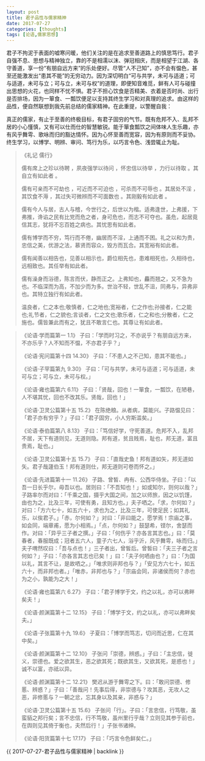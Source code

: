 ```yaml
---
layout: post
title: 君子品性与儒家精神
date: 2017-07-27
categories: [thoughts]
tags: [论语,儒家思想]
---
```


君子不拘泥于表面的嘘寒问暖，他们关注的是在追求至善道路上的慎思笃行。君子自强不息、思想与精神独立，靠的不是相濡以沫、弹冠相庆，而是相望于江湖、各守善道，享一份“有朋自远方来”的乐处便好。尽管“人不己知”，亦不会有愠色，甚至还能激发出“患其不能”的无穷动力。因为深切明白“可与共学，未可与适道；可与适道，未可与立；可与立，未可与权”的道理，即便知音难觅，鲜有人可与碰撞出思想的火花，也同样不忧不惧。君子不担心饮食是否精美、衣着是否时尚、出行是否排场，因为一箪食、一瓢饮便足以支持其终生学习和对真理的追求。由这样的品性，便自然联想到我先前总结的儒家精神。在此重提，以警醒自我：

真正的儒家，有止于至善的终极目标，有君子固穷的气节。既有危邦不入、乱邦不居的小心慬慎，又有可以仕而仕的智慧敏锐。能于箪食瓢饮之间体味人生乐趣，亦有风乎舞雩、歌咏而归的豁达情怀。因为心怀至善而宽容，因为有原则而不妥协。终生学习，以博学、明辨、审问、笃行为乐，以巧言令色、浅尝辄止为耻。

> 《礼记 儒行》
>
> 儒有席上之珍以待聘 ，夙夜强学以待问 ，怀忠信以待举 ，力行以待取 。其自立有如此者 。
>
> 儒有可亲而不可劫也 ，可近而不可迫也 ，可杀而不可辱也 。其居处不淫 ，其饮食不溽 ，其过失可微辨而不可面数也 。其刚毅有如此者 。
>
> 儒有今人与居，古人与稽，今世行之，后世以为楷。适弗逢世，上弗援，下弗推，谗谄之民有比党而危之者，身可危也，而志不可夺也。虽危，起居竟信其志，犹将不忘百姓之病也。其忧思有如此者。
>
> 儒有博学而不穷，笃行而不倦，幽居而不淫，上通而不困。礼之以和为贵，忠信之美，优游之法，慕贤而容众，毁方而瓦合。其宽裕有如此者。
>
> 儒有闻善以相告也，见善以相示也，爵位相先也，患难相死也，久相待也，远相致也。其任举有如此者。
>
> 儒有澡身而浴德，陈言而伏，静而正之。上弗知也，麤而翘之，又不急为也。不临深而为高，不加少而为多。世治不轻，世乱不沮，同弗与，异弗非也。其特立独行有如此者。
>
> 温良者，仁之本也;敬慎者，仁之地也;宽裕者，仁之作也;孙接者，仁之能也;礼节者，仁之貌也;言谈者，仁之文也;歌乐者，仁之和也;分散者，仁之施也。儒皆兼此而有之，犹且不敢言仁也。其尊让有如此者。

> 《论语·学而篇第一 1.1》 子曰：「学而时习之，不亦说乎？有朋自远方来，不亦乐乎？人不知而不愠，不亦君子乎？」
>
> 《论语·宪问篇第十四 14.30》 子曰：「不患人之不己知，患其不能也。」
>
> 《论语·子罕篇第九 9.30》 子曰：「可与共学，未可与适道；可与适道，未可与立；可与立，未可与权。」
>
> 《论语·雍也篇第六 6.11》 子曰：「贤哉，回也！一箪食，一瓢饮，在陋巷，人不堪其忧，回也不改其乐。贤哉，回也！」
>
> 《论语·卫灵公篇第十五 15.2》 在陈绝粮。从者病，莫能兴。子路愠见曰：「君子亦有穷乎？」子曰：「君子固穷，小人穷斯滥矣。」
>
> 《论语·泰伯篇第八 8.13》 子曰：「笃信好学，守死善道。危邦不入，乱邦不居，天下有道则见，无道则隐。邦有道，贫且贱焉，耻也，邦无道，富且贵焉，耻也。」
>
> 《论语·卫灵公篇第十五 15.7》 子曰：「直哉史鱼！邦有道如矢，邦无道如矢。君子哉蘧伯玉！邦有道则仕，邦无道则可卷而怀之。」
>
> 《论语·先进篇第十一 11.26》 子路、曾皙、冉有、公西华侍坐。子曰：「以吾一日长乎尔，毋吾以也。居则曰：「不吾知也！」如或知尔，则何以哉？」子路率尔而对曰：「千乘之国，摄乎大国之间，加之以师旅，因之以饥馑，由也为之，比及三年，可使有勇，且知方也。」夫子哂之。「求，尔何如？」对曰：「方六七十，如五六十，求也为之，比及三年，可使足民；如其礼乐，以俟君子。」「赤，尔何如？」对曰：「非曰能之，愿学焉！宗庙之事，如会同，端章甫，愿为小相焉。」「点，尔何如？」鼓瑟希，铿尔，舍瑟而作。对曰：「异乎三子者之撰。」子曰：「何伤乎？亦各言其志也。」曰：「莫春者，春服既成；冠者五六人，童子六七人，浴乎沂，风乎舞雩，咏而归。」夫子喟然叹曰：「吾与点也！」三子者出，曾皙后。曾皙曰：「夫三子者之言何如？」子曰：「亦各言其志也已矣！」曰：「夫子何哂由也？」曰：「为国以礼，其言不让，是故哂之。」「唯求则非邦也与？」「安见方六七十，如五六十，而非邦也者。」「唯赤，非邦也与？」「宗庙会同，非诸侯而何？赤也为之小，孰能为之大！」
>
> 《论语·雍也篇第六 6.27》 子曰：「君子博学于文，约之以礼，亦可以弗畔矣夫！」
>
> 《论语·颜渊篇第十二 12.15》 子曰：「博学于文，约之以礼，亦可以弗畔矣夫。」
>
> 《论语·子张篇第十九 19.6》 子夏曰：「博学而笃志，切问而近思，仁在其中矣。」
>
> 《论语·颜渊篇第十二 12.10》 子张问「崇德，辨惑。」子曰：「主忠信，徙义，崇德也。爱之欲其生，恶之欲其死；既欲其生，又欲其死，是惑也！」诚不以富，亦祗以异。
>
> 《论语·颜渊篇第十二 12.21》 樊迟从游于舞雩之下。曰：「敢问崇德、修慝、辨惑？」子曰：「善哉问！先事后得，非崇德与？攻其恶，无攻人之恶，非修慝与？一朝之忿，忘其身以及其亲，非惑与？」
>
> 《论语·卫灵公篇第十五 15.6》 子张问「行」。子曰：「言忠信，行笃敬，虽蛮貊之邦行矣；言不忠信，行不笃敬，虽州里行乎哉？立则见其参于前也，在舆则见其倚于衡也，夫然后行！」子张书诸绅。
>
> 《论语·阳货篇第十七 17.17》 子曰：「巧言令色鲜矣仁。」

{{ 2017-07-27-君子品性与儒家精神 | backlink }}
